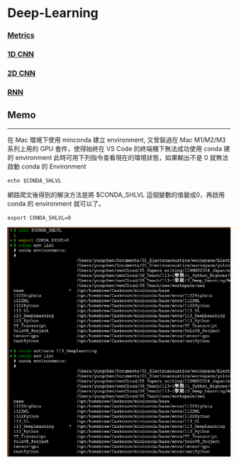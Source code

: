 # Deep-Learning
### [Metrics](Metrics.md)
### [1D CNN](1D_CNN.md)
### [2D CNN](2D_CNN.md)
### [RNN](RNN.md)


## Memo
---
在 Mac 環境下使用 minconda 建立 environment, 又曾裝過在 Mac M1/M2/M3 系列上用的 GPU 套件，使得始終在 VS Code 的終端機下無法成功使用 conda 建的 environment 此時可用下列指令查看現在的環境狀態，如果輸出不是 0 就無法啟動 conda 的 Environment
```
echo $CONDA_SHLVL 
```

網路爬文後得到的解決方法是將 $CONDA_SHLVL 這個變數的值變成0，再啟用 conda 的 environment 就可以了。

```
export CONDA_SHLVL=0
```

<img src="imgs/conda_env_fix.png">